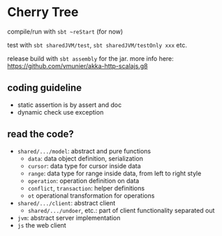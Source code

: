 # Cherry Tree


compile/run with `sbt ~reStart` (for now)


test with `sbt sharedJVM/test`, `sbt sharedJVM/testOnly xxx` etc.

release build with `sbt assembly` for the jar. more info here: https://github.com/vmunier/akka-http-scalajs.g8

## coding guideline

* static assertion is by assert and doc
* dynamic check use exception


## read the code?

* `shared/.../model`: abstract and pure functions
    * `data`: data object definition, serialization
    * `cursor`: data type for cursor inside data
    * `range`: data type for range inside data, from left to right style
    * `operation`: operation definition on data
    * `conflict`, `transaction`: helper definitions
    * `ot` operational transformation for operations
* `shared/.../client`: abstract client
    * `shared/.../undoer`, etc.: part of client functionality separated out
* `jvm`: abstract server implementation
* `js` the web client

